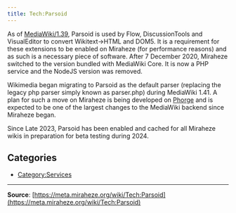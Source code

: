 ```yaml
---
title: Tech:Parsoid
---
```


As of [MediaWiki/1.39](https://meta.miraheze.org/wiki/MediaWiki/1.39), Parsoid is used by Flow, DiscussionTools and VisualEditor to convert Wikitext->HTML and DOM5. It is a requirement for these extensions to be enabled on Miraheze (for performance reasons) and as such is a necessary piece of software. After 7 December 2020, Miraheze switched to the version bundled with MediaWiki Core. It is now a PHP service and the NodeJS version was removed.

Wikimedia began migrating to Parsoid as the default parser (replacing the legacy php parser simply known as parser.php) during MediaWiki 1.41. A plan for such a move on Miraheze is being developed on [Phorge](https://meta.miraheze.org/wiki/phorge:T10915) and is expected to be one of the largest changes to the MediaWiki backend since Miraheze began.

Since Late 2023, Parsoid has been enabled and cached for all Miraheze wikis in preparation for beta testing during 2024.

## Categories

* [Category:Services](https://meta.miraheze.org/wiki/Category:Services)

----
**Source**: [https://meta.miraheze.org/wiki/Tech:Parsoid](https://meta.miraheze.org/wiki/Tech:Parsoid)